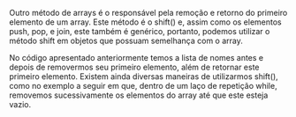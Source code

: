 Outro método de arrays é o responsável pela remoção e retorno do primeiro
elemento de um array. Este método é o shift() e, assim como os elementos push, pop, e
join, este também é genérico, portanto, podemos utilizar o método shift em objetos que
possuam semelhança com o array.

No código apresentado anteriormente temos a lista de nomes antes e depois de
removermos seu primeiro elemento, além de retornar este primeiro elemento. Existem
ainda diversas maneiras de utilizarmos shift(), como no exemplo a seguir em que, dentro
de um laço de repetição while, removemos sucessivamente os elementos do array até que
este esteja vazio.
